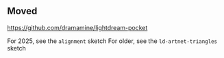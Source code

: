 
## Moved

https://github.com/dramamine/lightdream-pocket

For 2025, see the `alignment` sketch
For older, see the `ld-artnet-triangles` sketch
